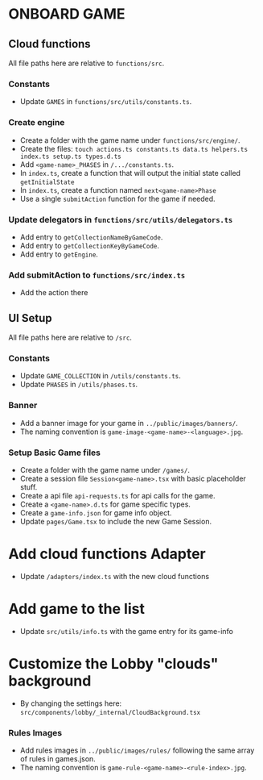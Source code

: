 # ONBOARD GAME

## Cloud functions

All file paths here are relative to `functions/src`.

### Constants

- Update `GAMES` in `functions/src/utils/constants.ts`.

### Create engine

- Create a folder with the game name under `functions/src/engine/`.
- Create the files: `touch actions.ts constants.ts data.ts helpers.ts index.ts setup.ts types.d.ts`
- Add `<game-name>_PHASES` in `/.../constants.ts`.
- In `index.ts`, create a function that will output the initial state called `getInitialState`
- In `index.ts`, create a function named `next<game-name>Phase`
- Use a single `submitAction` function for the game if needed.

### Update delegators in `functions/src/utils/delegators.ts`

- Add entry to `getCollectionNameByGameCode`.
- Add entry to `getCollectionKeyByGameCode`.
- Add entry to `getEngine`.

### Add submitAction to `functions/src/index.ts`

- Add the action there

## UI Setup

All file paths here are relative to `/src`.

### Constants

- Update `GAME_COLLECTION` in `/utils/constants.ts`.
- Update `PHASES` in `/utils/phases.ts`.

### Banner

- Add a banner image for your game in `../public/images/banners/`.
- The naming convention is `game-image-<game-name>-<language>.jpg`.

### Setup Basic Game files

- Create a folder with the game name under `/games/`.
- Create a session file `Session<game-name>.tsx` with basic placeholder stuff.
- Create a api file `api-requests.ts` for api calls for the game.
- Create a `<game-name>.d.ts` for game specific types.
- Create a `game-info.json` for game info object.
- Update `pages/Game.tsx` to include the new Game Session.

# Add cloud functions Adapter

- Update `/adapters/index.ts` with the new cloud functions

# Add game to the list

- Update `src/utils/info.ts` with the game entry for its game-info

# Customize the Lobby "clouds" background

- By changing the settings here: `src/components/lobby/_internal/CloudBackground.tsx`

### Rules Images

- Add rules images in `../public/images/rules/` following the same array of rules in games.json.
- The naming convention is `game-rule-<game-name>-<rule-index>.jpg`.
